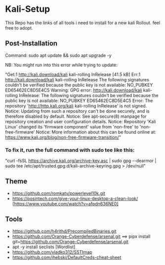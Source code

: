# Kali-Setup
This Repo has the links of all tools i need to install for a new kali Rollout. feel free to adopt.

## Post-Installation
Command: sudo apt update && sudo apt upgrade -y

NB: You might run into this error while trying to update:

"Get:1 http://kali.download/kali kali-rolling InRelease [41.5 kB]
Err:1 http://kali.download/kali kali-rolling InRelease
  The following signatures couldn't be verified because the public key is not available: NO_PUBKEY ED65462EC8D5E4C5
Warning: GPG error: http://kali.download/kali kali-rolling InRelease: The following signatures couldn't be verified because the public key is not available: NO_PUBKEY ED65462EC8D5E4C5
Error: The repository 'http://http.kali.org/kali kali-rolling InRelease' is not signed.
Notice: Updating from such a repository can't be done securely, and is therefore disabled by default.
Notice: See apt-secure(8) manpage for repository creation and user configuration details.
Notice: Repository 'Kali Linux' changed its 'firmware component' value from 'non-free' to 'non-free-firmware'
Notice: More information about this can be found online at: https://www.kali.org/blog/non-free-firmware-transition/"

### To fix it, run the full command with sudo tee like this:
"curl -fsSL https://archive.kali.org/archive-key.asc | sudo gpg --dearmor | sudo tee /etc/apt/trusted.gpg.d/kali-archive-keyring.gpg > /dev/null"

## Theme
- https://github.com/romkatv/powerlevel10k.git
- https://posintech.com/give-your-linux-desktop-a-clean-look/ [https://www.youtube.com/watch?v=afpdn636NE0]

## Tools
- https://github.com/h4rithd/PrecompiledBinaries.git
- https://github.com/Orange-Cyberdefense/arsenal.git ==> pipx install git+https://github.com/Orange-Cyberdefense/arsenal.git
- apt -y install seclists [Wordlist]
- https://github.com/vladko312/SSTImap
- https://github.com/ihebski/DefaultCreds-cheat-sheet


